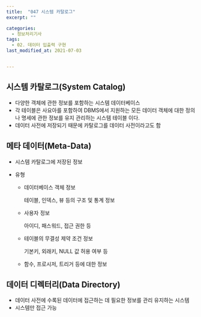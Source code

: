 ```yaml
---
title:  "047 시스템 카탈로그"
excerpt: ""

categories:
  - 정보처리기사
tags:
  - 02. 데이터 입출력 구현
last_modified_at: 2021-07-03


---
```






## 시스템 카탈로그(System Catalog)

+ 다양한 객체에 관한 정보를 포함하는 시스템 데이터베이스
+ 각 테이블은 사요아를 포함하여 DBMS에서 지원하는 모든 데이터 객체에 대한 정의나 명세에 관한 정보를 유지 관리하는 시스템 테이블 이다.
+ 데이터 사전에 저장되기 때문에 카탈로그를 데이터 사전이라고도 함





## 메타 데이터(Meta-Data)

+ 시스템 카탈로그에 저장된 정보

+ 유형

  + 데이터베이스 객체 정보

    테이블, 인덱스, 뷰 등의 구조 및 통계 정보

  + 사용자 정보

    아이디, 패스워드, 접근 권한 등

  + 테이블의 무결성 제약 조건 정보

    기본키, 외래키, NULL 값 허용 여부 등

  + 함수, 프로시저, 트리거 등에 대한 정보





## 데이터 디렉터리(Data Directory)

+ 데이터 사전에 수록된 데이터에 접근하는 데 필요한 정보를 관리 유지하는 시스템
+ 시스템만 접근 가능
